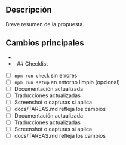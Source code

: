 ## Descripción

Breve resumen de la propuesta.

## Cambios principales

-
- -## Checklist

- [ ] `npm run check` sin errores
- [ ] `npm run setup` en entorno limpio (opcional)
- [ ] Documentación actualizada
- [ ] Traducciones actualizadas
- [ ] Screenshot o capturas si aplica
- [ ] docs/TAREAS.md refleja los cambios
- [ ] Documentación actualizada
- [ ] Traducciones actualizadas
- [ ] Screenshot o capturas si aplica
- [ ] docs/TAREAS.md refleja los cambios
